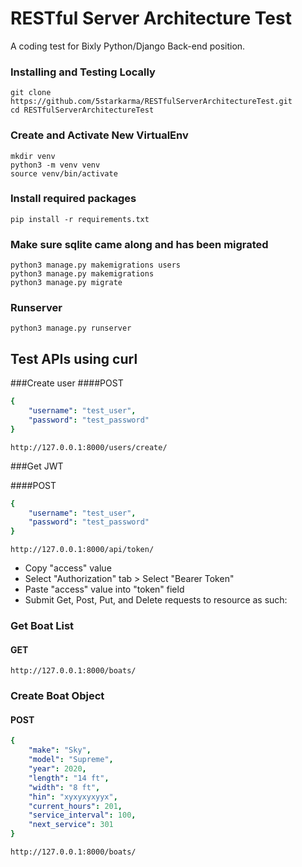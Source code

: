 # RESTful Server Architecture Test

A coding test for Bixly Python/Django Back-end position.

### Installing and Testing Locally
```
git clone https://github.com/5starkarma/RESTfulServerArchitectureTest.git
cd RESTfulServerArchitectureTest
```
### Create and Activate New VirtualEnv
```
mkdir venv
python3 -m venv venv
source venv/bin/activate
```
### Install required packages
```
pip install -r requirements.txt 
```
### Make sure sqlite came along and has been migrated
```
python3 manage.py makemigrations users
python3 manage.py makemigrations
python3 manage.py migrate
```
### Runserver
```
python3 manage.py runserver
```
## Test APIs using curl
###Create user
####POST
```yaml
{
    "username": "test_user",
    "password": "test_password"
}
```
```
http://127.0.0.1:8000/users/create/
```
###Get JWT

####POST
```yaml
{
    "username": "test_user",
    "password": "test_password"
}
```
```
http://127.0.0.1:8000/api/token/
```
- Copy "access" value
- Select "Authorization" tab > Select "Bearer Token"
- Paste "access" value into "token" field
- Submit Get, Post, Put, and Delete requests to resource as such:

### Get Boat List
#### GET
```
http://127.0.0.1:8000/boats/
```
### Create Boat Object
#### POST
```yaml
{
    "make": "Sky",
    "model": "Supreme",
    "year": 2020,
    "length": "14 ft",
    "width": "8 ft",
    "hin": "xyxyxyxyyx",
    "current_hours": 201,
    "service_interval": 100,
    "next_service": 301
}
```
```
http://127.0.0.1:8000/boats/
```
